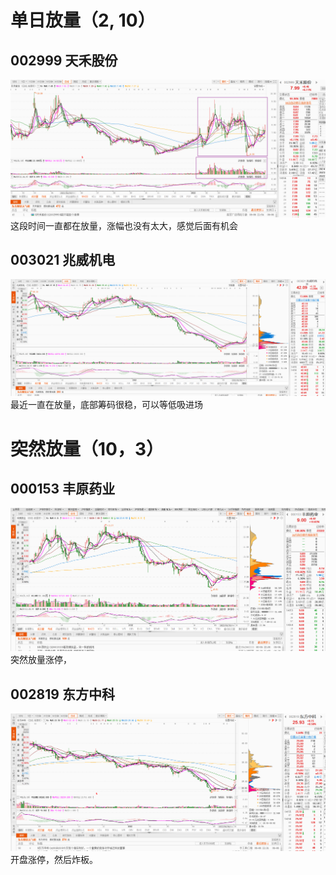  # 单日放量（2, 10）
## 002999 天禾股份
![](images/Pasted%20image%2020220606220055.png)
这段时间一直都在放量，涨幅也没有太大，感觉后面有机会

## 003021 兆威机电
![](images/Pasted%20image%2020220606220355.png)
最近一直在放量，底部筹码很稳，可以等低吸进场

# 突然放量（10，3）
## 000153 丰原药业
![](images/Pasted%20image%2020220606223827.png)
突然放量涨停，

## 002819 东方中科
![](images/Pasted%20image%2020220606224009.png)
开盘涨停，然后炸板。